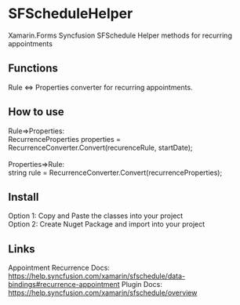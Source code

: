 # SFScheduleHelper
Xamarin.Forms Syncfusion SFSchedule Helper methods for recurring appointments

## Functions
Rule <=> Properties converter for recurring appointments.

## How to use
Rule=>Properties:<br/> 
RecurrenceProperties properties = RecurrenceConverter.Convert(recurenceRule, startDate);<br/>
<br/>
Properties=>Rule:<br/> 
string rule = RecurrenceConverter.Convert(recurrenceProperties); <br/> 

## Install
Option 1: Copy and Paste the classes into your project <br/>
Option 2: Create Nuget Package and import into your project <br/>

## Links
Appointment Recurrence Docs: https://help.syncfusion.com/xamarin/sfschedule/data-bindings#recurrence-appointment
Plugin Docs: https://help.syncfusion.com/xamarin/sfschedule/overview
